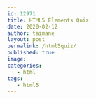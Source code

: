 ```yaml
---
id: 12971
title: HTML5 Elements Quiz
date: 2020-02-12
author: taimane
layout: post
permalink: /html5quiz/
published: true
image: 
categories: 
   - html
tags:
   - html5
---
```


